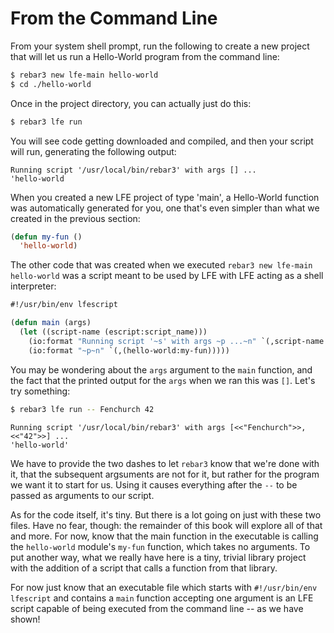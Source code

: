 # From the Command Line

From your system shell prompt, run the following to create a new project that will let us run a Hello-World program from the command line:

```bash
$ rebar3 new lfe-main hello-world
$ cd ./hello-world
```

Once in the project directory, you can actually just do this:

```bash
$ rebar3 lfe run
```

You will see code getting downloaded and compiled, and then your script will run, generating the following output:

```text
Running script '/usr/local/bin/rebar3' with args [] ...
'hello-world
```

When you created a new LFE project of type 'main', a Hello-World function was automatically generated for you, one that's even simpler than what we created in the previous section:

```lisp
(defun my-fun ()
  'hello-world)
```

The other code that was created when we executed `rebar3 new lfe-main hello-world` was a script meant to be used by LFE with LFE acting as a shell interpreter:

```lisp
#!/usr/bin/env lfescript

(defun main (args)
  (let ((script-name (escript:script_name)))
    (io:format "Running script '~s' with args ~p ...~n" `(,script-name ,args))
    (io:format "~p~n" `(,(hello-world:my-fun)))))
```

You may be wondering about the `args` argument to the `main` function, and the fact that the printed output for the `args` when we ran this was `[]`. Let's try something:

```bash
$ rebar3 lfe run -- Fenchurch 42
```

```text
Running script '/usr/local/bin/rebar3' with args [<<"Fenchurch">>,<<"42">>] ...
'hello-world'
```

We have to provide the two dashes to let `rebar3` know that we're done with it, that the subsequent argsuments are not for it, but rather for the program we want it to start for us. Using it causes everything after the `--` to be passed as arguments to our script.

As for the code itself, it's tiny. But there is a lot going on just with these two files. Have no fear, though: the remainder of this book will explore all of that and more. For now, know that the main function in the executable is calling the `hello-world` module's `my-fun` function, which takes no arguments. To put another way, what we really have here is a tiny, trivial library project with the addition of a script that calls a function from that library.

For now just know that an executable file which starts with `#!/usr/bin/env lfescript` and contains a `main` function accepting one argument is an LFE script capable of being executed from the command line -- as we have shown!
